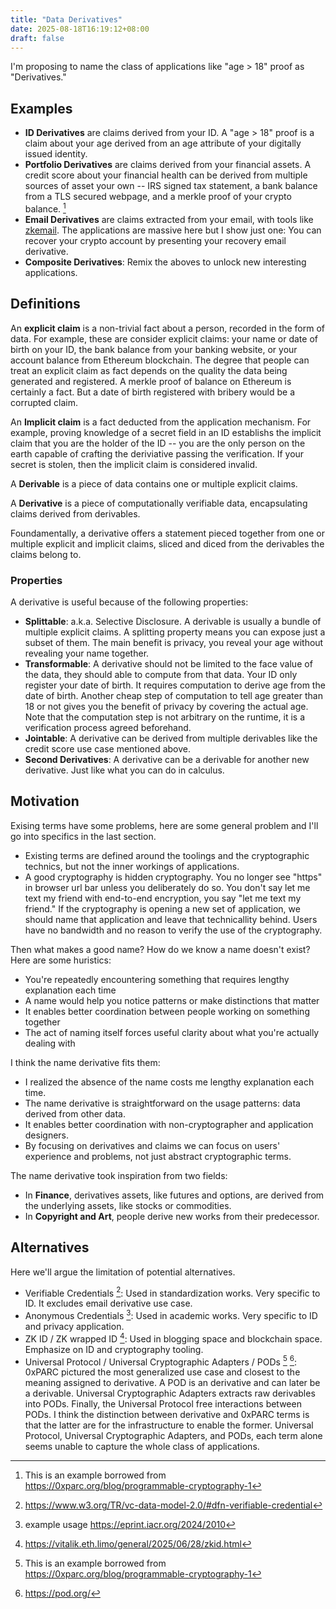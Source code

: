 ```yaml
---
title: "Data Derivatives"
date: 2025-08-18T16:19:12+08:00
draft: false
---
```



I'm proposing to name the class of applications like "age > 18" proof as "Derivatives."

## Examples

- **ID Derivatives** are claims derived from your ID. A "age > 18" proof is a claim about your age derived from an age attribute of your digitally issued identity.
- **Portfolio Derivatives** are claims derived from your financial assets. A credit score about your financial health can be derived from multiple sources of asset your own -- IRS signed tax statement, a bank balance from a TLS secured webpage, and a merkle proof of your crypto balance. [^0xparc]
- **Email Derivatives** are claims extracted from your email, with tools like [zkemail](https://zk.email/). The applications are massive here but I show just one: You can recover your crypto account by presenting your recovery email derivative.
- **Composite Derivatives**: Remix the aboves to unlock new interesting applications.

## Definitions

An **explicit claim** is a non-trivial fact about a person, recorded in the form of data. For example, these are consider explicit claims: your name or date of birth on your ID, the bank balance from your banking website, or your account balance from Ethereum blockchain. The degree that people can treat an explicit claim as fact depends on the quality the data being generated and registered. A merkle proof of balance on Ethereum is certainly a fact. But a date of birth registered with bribery would be a corrupted claim.

An **Implicit claim** is a fact deducted from the application mechanism. For example, proving knowledge of a secret field in an ID establishs the implicit claim that you are the holder of the ID -- you are the only person on the earth capable of crafting the deriviative passing the verification. If your secret is stolen, then the implicit claim is considered invalid.

A **Derivable** is a piece of data contains one or multiple explicit claims.

A **Derivative** is a piece of computationally verifiable data, encapsulating claims derived from derivables.

Foundamentally, a derivative offers a statement pieced together from one or multiple explicit and implicit claims, sliced and diced from the derivables the claims belong to.

### Properties

A derivative is useful because of the following properties:

- **Splittable**: a.k.a. Selective Disclosure. A derivable is usually a bundle of multiple explicit claims. A splitting property means you can expose just a subset of them. The main benefit is privacy, you reveal your age without revealing your name together.
- **Transformable**: A derivative should not be limited to the face value of the data, they should able to compute from that data. Your ID only register your date of birth. It requires computation to derive age from the date of birth. Another cheap step of computation to tell age greater than 18 or not gives you the benefit of privacy by covering the actual age. Note that the computation step is not arbitrary on the runtime, it is a verification process agreed beforehand.
- **Jointable**: A derivative can be derived from multiple derivables like the credit score use case mentioned above.
- **Second Derivatives**: A derivative can be a derivable for another new derivative. Just like what you can do in calculus.


## Motivation

Exising terms have some problems, here are some general problem and I'll go into specifics in the last section.

- Existing terms are defined around the toolings and the cryptographic technics, but not the inner workings of applications. 
- A good cryptography is hidden cryptography. You no longer see "https" in browser url bar unless you deliberately do so. You don't say let me text my friend with end-to-end encryption, you say "let me text my friend." If the cryptography is opening a new set of application, we should name that application and leave that technicallity behind. Users have no bandwidth and no reason to verify the use of the cryptography.

Then what makes a good name? How do we know a name doesn't exist? Here are some huristics:

- You're repeatedly encountering something that requires lengthy explanation each time
- A name would help you notice patterns or make distinctions that matter
- It enables better coordination between people working on something together
- The act of naming itself forces useful clarity about what you're actually dealing with

I think the name derivative fits them:

- I realized the absence of the name costs me lengthy explanation each time.
- The name derivative is straightforward on the usage patterns: data derived from other data.
- It enables better coordination with non-cryptographer and application designers.
- By focusing on derivatives and claims we can focus on users' experience and problems, not just abstract cryptographic terms. 

The name derivative took inspiration from two fields:

- In **Finance**, derivatives assets, like futures and options, are derived from the underlying assets, like stocks or commodities.
- In **Copyright and Art**, people derive new works from their predecessor.


## Alternatives

Here we'll argue the limitation of potential alternatives.

- Verifiable Credentials [^vc]: Used in standardization works. Very specific to ID. It excludes email derivative use case.
- Anonymous Credentials [^anonCred]: Used in academic works. Very specific to ID and privacy application.
- ZK ID / ZK wrapped ID [^zkid]: Used in blogging space and blockchain space. Emphasize on ID and cryptography tooling.
- Universal Protocol / Universal Cryptographic Adapters / PODs [^0xparc] [^pod]: 0xPARC pictured the most generalized use case and closest to the meaning assigned to derivative. A POD is an derivative and can later be a derivable. Universal Cryptographic Adapters extracts raw derivables into PODs. Finally, the Universal Protocol free interactions between PODs. I think the distinction between derivative and 0xPARC terms is that the latter are for the infrastructure to enable the former. Universal Protocol, Universal Cryptographic Adapters, and PODs, each term alone seems unable to capture the whole class of applications.


[^0xparc]: This is an example borrowed from https://0xparc.org/blog/programmable-cryptography-1
[^anonCred]: example usage https://eprint.iacr.org/2024/2010
[^vc]: https://www.w3.org/TR/vc-data-model-2.0/#dfn-verifiable-credential
[^zkid]: https://vitalik.eth.limo/general/2025/06/28/zkid.html
[^pod]: https://pod.org/